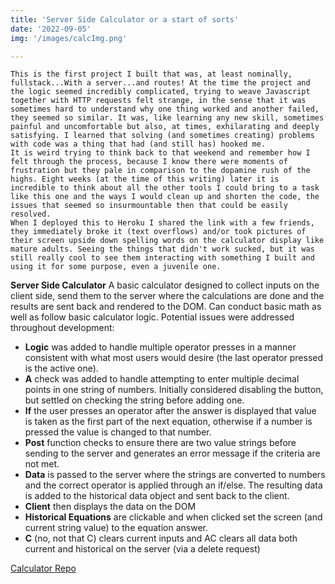 ```yaml
---
title: 'Server Side Calculator or a start of sorts'
date: '2022-09-05'
img: '/images/calcImg.png'

---
```

    This is the first project I built that was, at least nominally, fullstack...With a server...and routes! At the time the project and the logic seemed incredibly complicated, trying to weave Javascript together with HTTP requests felt strange, in the sense that it was sometimes hard to understand why one thing worked and another failed, they seemed so similar. It was, like learning any new skill, sometimes painful and uncomfortable but also, at times, exhilarating and deeply satisfying. I learned that solving (and sometimes creating) problems with code was a thing that had (and still has) hooked me. 
    It is weird trying to think back to that weekend and remember how I felt through the process, because I know there were moments of frustration but they pale in comparison to the dopamine rush of the highs. Eight weeks (at the time of this writing) later it is incredible to think about all the other tools I could bring to a task like this one and the ways I would clean up and shorten the code, the issues that seemed so insurmountable then that could be easily resolved.
    When I deployed this to Heroku I shared the link with a few friends, they immediately broke it (text overflows) and/or took pictures of their screen upside down spelling words on the calculator display like mature adults. Seeing the things that didn't work sucked, but it was still really cool to see them interacting with something I built and using it for some purpose, even a juvenile one.

**Server Side Calculator** A basic calculator designed to collect inputs on the client side, send them to the server where the calculations are done and the results are sent back and rendered to the DOM. Can conduct basic math as well as follow basic calculator logic. Potential issues were addressed throughout development: 
- **Logic** was added to handle multiple operator presses in a manner consistent with what most users would desire (the last operator pressed is the active one). 
- **A** check was added to handle attempting to enter multiple decimal points in one string of numbers. Initially considered disabling the button, but settled on checking the string before adding one. 
- **If** the user presses an operator after the answer is displayed that value is taken as the first part of the next equation, otherwise if a number is pressed the value is changed to that number. 
- **Post** function checks to ensure there are two value strings before sending to the server and generates an error message if the criteria are not met. 
- **Data** is passed to the server where the strings are converted to numbers and the correct operator is applied through an if/else. The resulting data is added to the historical data object and sent back to the client. 
- **Client** then displays the data on the DOM
- **Historical Equations** are clickable and when clicked set the screen (and current string value) to the equation answer. 
- **C** (no, not that C) clears current inputs and AC clears all data both current and historical on the server (via a delete request)


[Calculator Repo](https://github.com/kjensen19/server-side-calculator)